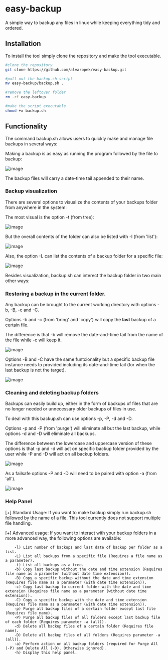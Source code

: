 # easy-backup
A simple way to backup any files in linux while keeping everything tidy and ordered.


## Installation

To install the tool simply clone the repository and make the tool executable.

```` bash
#clone the repository
git clone https://github.com/alvaropek/easy-backup.git

#pull out the backup.sh script
mv easy-backup/backup.sh .

#remove the leftover folder
rm -rf easy-backup

#make the script executable
chmod +x backup.sh 
````



## Functionality

The command backup.sh allows users to quickly make and manage file backups in several ways:

Making a backup is as easy as running the program followed by the file to backup:

![image](https://github.com/user-attachments/assets/4928e0d3-1d3e-4cbb-99cb-ee3a982ea8b0)

The backup files will carry a date-time tail appended to their name.



### Backup visualization

There are several options to visualize the contents of your backups folder from anywhere in the system:

The most visual is the option -t (from tree):

![image](https://github.com/user-attachments/assets/1250ac2f-9ea0-42c5-af20-e76ebd528ded)

But the overall contents of the folder can also be listed with -l (from 'list'):

![image](https://github.com/user-attachments/assets/6d8ebc3c-ef66-4ee5-8fdc-1d9a04e2522f)

Also, the option -L can list the contents of a backup folder for a specific file:

![image](https://github.com/user-attachments/assets/727f70b9-5f4c-4f5b-a9f3-3efa77fa4b47)

Besides visualization, backup.sh can interect the backup folder in two main other ways:


### Restoring a backup in the current folder.

Any backup can be brought to the current working directory with options -b, -B, -c and -C.

Options -b and -c (from 'bring' and 'copy') will copy the **last** backup of a certain file. 

The difference is that -b will remove the date-and-time tail from the name of the file while -c will keep it.

![image](https://github.com/user-attachments/assets/33bde345-d98b-4cd1-8930-12590777939c)


Options -B and -C have the same funtcionality but a specific backup file instance needs to provided including its date-and-time tail (for when the last backup is not the target).

![image](https://github.com/user-attachments/assets/5a2b5060-e289-4e68-8005-37bad24442b4)


### Cleaning and deleting backup folders

Backups can easily build up, either in the form of backups of files that are no longer needed or unnecessary older backups of files in use.

To deal with this backup.sh can use options -p, -P, -d and -D.

Options -p and -P (from 'purge') will eliminate all but the last backup, while options -d and -D will eliminate all backups.

The difference between the lowercase and uppercase version of these options is that -p and -d will act on specific backup folder provided by the user while -P and -D will act on all backup folders.

![image](https://github.com/user-attachments/assets/4b9bb78a-6c2c-42ef-9e49-f9a2c0c0e0fd)

As a failsafe options -P and -D will need to be paired with option -a (from 'all'). 

![image](https://github.com/user-attachments/assets/ea09b0b8-303a-4d29-a81b-c666735e22ca)




### Help Panel

[+] Standard Usage:
        If you want to make backup simply run backup.sh followed by the name of a file.
        This tool currently does not support multiple file handling.

[+] Advanced usage:
        If you want to interact with your backup folders in a more advanced way, the following options are available:
        
        -l) List number of backups and last date of backup per folder as a list.
        -L) List all backups from a specific file (Requires a file name as a parameter).
        -t) List all backups as a tree.
        -b) Copy last backup without the date and time extension (Requires file name as a parameter (without date time extension)).
        -B) Copy a specific backup without the date and time extension (Requires file name as a parameter (with date time extension)).
        -c) Copy last backup to current folder with the date and time extension (Requires file name as a parameter (without date time extension)).
        -C) Copy a specific backup with the date and time extension (Requires file name as a parameter (with date time extension)).
        -p) Purge all backup files of a certain folder except last file (Requires file name).
        -P) Purge all backup files of all folders except last backup file of each folder (Requires parameter -a (all)).
        -d) Delete all backup files of a certain folder (Requires file name).
        -D) Delete all backup files of all folders (Requires parameter -a (all)).
        -a) Perform action on all backup folders (required for Purge All (-P) and Delete All (-D). Otherwise ignored).
        -h) Display this help panel.
